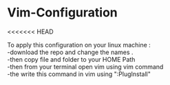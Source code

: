 # Vim-Configuration
<<<<<<< HEAD

To apply this configuration on your linux machine :</br>
	 -download the repo and change the names .</br>
	 -then copy file and folder to your HOME Path</br>
	-then from your terminal open vim using vim command</br>
 	-the write this command in vim using ":PlugInstall"</br>


